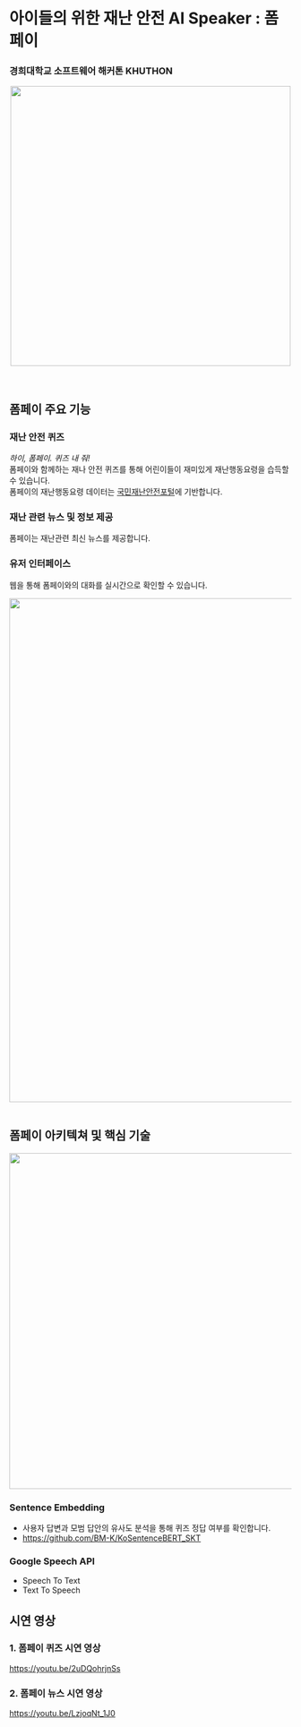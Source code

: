 # 아이들의 위한 재난 안전 AI Speaker : 폼페이

### 경희대학교 소프트웨어 해커톤 KHUTHON

<p align=center><img width="500"src = "../../../Pompeii/blob/main/images/main.png"></p>

<br>

## 폼페이 주요 기능

### 재난 안전 퀴즈

_하이, 폼페이. 퀴즈 내 줘!_<br>
폼페이와 함께하는 재나 안전 퀴즈를 통해 어린이들이 재미있게 재난행동요령을 습득할 수 있습니다. <br>
폼페이의 재난행동요령 데이터는 [국민재난안전포털](https://www.safekorea.go.kr/idsiSFK/neo/main/main.html)에 기반합니다.

### 재난 관련 뉴스 및 정보 제공

폼페이는 재난관련 최신 뉴스를 제공합니다.

### 유저 인터페이스

웹을 통해 폼페이와의 대화를 실시간으로 확인할 수 있습니다. <br>

<p align=center><img width="900" src = "../../../Pompeii/blob/main/images/interface.gif"></p>

<img  width =100% />

## 폼페이 아키텍쳐 및 핵심 기술
<p align=center><img width="600" src = "../../../Pompeii/blob/main/images/architecture.png"></p>

### Sentence Embedding

- 사용자 답변과 모범 답안의 유사도 분석을 통해 퀴즈 정답 여부를 확인합니다. 
- https://github.com/BM-K/KoSentenceBERT_SKT

### Google Speech API

- Speech To Text
- Text To Speech

## 시연 영상

### 1. 폼페이 퀴즈 시연 영상

https://youtu.be/2uDQohrjnSs

### 2. 폼페이 뉴스 시연 영상

https://youtu.be/LzjoqNt_1J0
